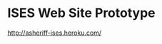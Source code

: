 ISES Web Site Prototype
===========================================================================

http://asheriff-ises.heroku.com/
